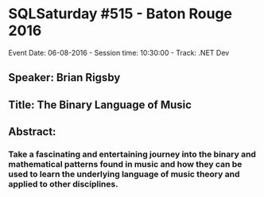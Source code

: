 # SQLSaturday #515 - Baton Rouge 2016
Event Date: 06-08-2016 - Session time: 10:30:00 - Track: .NET Dev
## Speaker: Brian Rigsby
## Title: The Binary Language of Music
## Abstract:
### Take a fascinating and entertaining journey into the binary and mathematical patterns found in music and how they can be used to learn the underlying language of music theory and applied to other disciplines.
